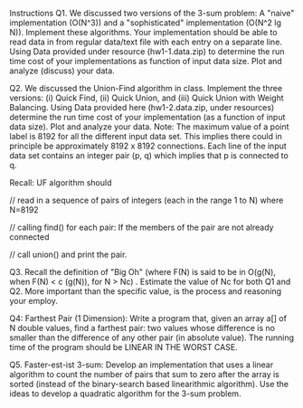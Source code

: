 Instructions
Q1.   We discussed two versions of the 3-sum problem: A "naive" implementation
(O(N^3)) and a "sophisticated" implementation (O(N^2 lg N)). Implement these
algorithms.  Your implementation should be able to read data in from regular
data/text file with each entry on a separate line.  Using Data provided
under resource (hw1-1.data.zip) to determine the run time cost of your implementations as function of input
data size.  Plot and analyze (discuss) your data.

Q2. We discussed the Union-Find algorithm in class. Implement the three
versions: (i) Quick Find, (ii) Quick Union, and (iii) Quick Union with Weight
Balancing. Using Data provided here (hw1-2.data.zip, under resources)
determine the run time cost of your
implementation (as a function of input data size). Plot and analyze your
data. Note:  The maximum value of a point label is 8192 for all the different
input data set. This implies there could in principle be approximately 8192 x
8192 connections.  Each line of the input data set contains an integer pair (p,
q) which implies that p is connected to q.

Recall: UF algorithm should

// read in a sequence of pairs of integers (each in the range 1 to N) where N=8192

// calling find() for each pair: If the members of the pair are not already connected

// call union() and print the pair.

Q3. Recall the definition of "Big Oh"  (where F(N) is said to be in O(g(N), when
F(N) < c (g(N)), for N > Nc) . Estimate the value of  Nc  for both Q1 and
Q2. More important than the specific value, is the process and reasoning your
employ.

Q4: Farthest Pair (1 Dimension): Write a program that, given an array a[] of N
double values, find a farthest pair: two values whose difference is no smaller
than the difference of any other pair (in absolute value). The running time of
the program should be LINEAR IN THE WORST CASE.

Q5.  Faster-est-ist 3-sum: Develop an implementation that uses a linear
algorithm to count the number of pairs that sum to zero after the array is
sorted (instead of the binary-search based linearithmic algorithm). Use the
ideas to develop a quadratic algorithm for the 3-sum problem.
